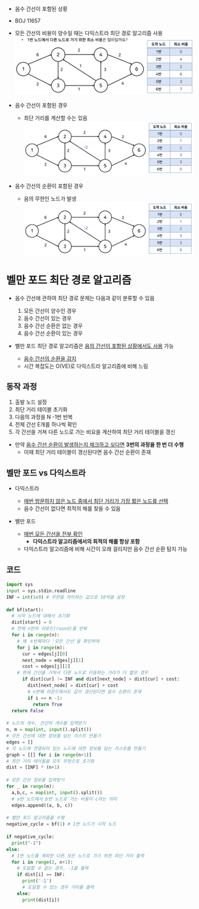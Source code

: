 - 음수 간선이 포함된 상황
- BOJ 11657

- 모든 간선의 비용이 양수일 때는 다익스트라 최단 경로 알고리즘 사용
![예시](벨만_포드.assets/1.png)

- 음수 간선이 포함된 경우
  - 최단 거리를 계산할 수는 있음
![예시](벨만_포드.assets/2.png)

- 음수 간선의 순환이 포함된 경우
  - 음의 무한인 노드가 발생
![예시](벨만_포드.assets/2.png)

# 벨만 포드 최단 경로 알고리즘
- 음수 간선에 관하여 최단 경로 문제는 다음과 같이 분류할 수 있음
  1. 모든 간선이 양수인 경우
  2. 음수 간선이 있는 경우
    1. 음수 간선 순환은 없는 경우
    2. 음수 간선 순환이 있는 경우

- 벨만 포드 최단 경로 알고리즘은 <U>음의 간선이 포함된 상황에서도 사용</U> 가능
  - <U>음수 간선의 순환을 감지</U>
  - 시간 복잡도는 O(VE)로 다익스트라 알고리즘에 비해 느림

## 동작 과정
1. 출발 노드 설정
2. 최단 거리 테이블 초기화
3. 다음의 과정을 N -1번 반복
  1. 전체 간선 E개를 하나씩 확인
  2. 각 간선을 거쳐 다른 노드로 가는 비요을 계산하여 최단 거리 테이블을 갱신
- 만약 <U>음수 간선 순환이 발생하는지 체크하고 싶다면</U> **3번의 과정을 한 번 더 수행**
  - 이때 최단 거리 테이블이 갱신된다면 음수 간선 순환이 존재

## 벨만 포드 vs 다익스트라
- 다익스트라
  - <U>매번 방문하지 않은 노드 중에서 최단 거리가 가장 짧은 노드를 선택</U>
  - 음수 간선이 없다면 최적의 해를 찾을 수 있음

- 벨만 포드
  - <U>매번 모든 간선을 전부 확인</U>
    - **다익스트라 알고리즘에서의 최적의 해를 항상 포함**
  - 다익스트라 알고리즘에 비해 시간이 오래 걸리지만 음수 간선 순환 탐지 가능

## 코드
```python
import sys
input = sys.stdin.readline
INF = int(1e9) # 무한을 의미하는 값으로 10억을 설정

def bf(start):
  # 시작 노드에 대해서 초기화
  dist[start] = 0
  # 전체 n번의 라운드(round)를 반복
  for i in range(n):
    # 매 ㅎ반복마다 '모든 간선'을 확인하며
    for j in range(m):
      cur = edges[j][0]
      next_node = edges[j][1]
      cost = edges[j][2]
    # 현재 간선을 거쳐서 다른 노드로 이동하는 거리가 더 짧은 경우
      if dist[cur] != INF and dist[next_node] > dist[cur] + cost:
        dist[next_node] = dist[cur] + cost
        # n번째 라운드에서도 값이 갱신된다면 음수 순환이 존재
        if i == n -1:
          return True
  return False

# 노드의 개수, 간선의 개수를 입력받기
n, m = map(int, input().split())
# 모든 간선에 대한 정보를 담는 리스트 만들기
edges = []
# 각 노드에 연결되어 있는 노드에 대한 정보를 담는 리스트를 만들기
graph = [[] for i in range(n+1)]
# 최단 거리 테이블을 모두 무한으로 초기화
dist = [INF] * (n+1)

# 모든 간선 정보를 입력받기
for _ in range(m):
  a,b,c, = map(int, input().split())
  # a번 노드에서 b번 노드로 가는 비용이 c라는 의미
  edges.append((a, b, c))

# 벨만 포드 알고리즘을 수행
negative_cycle = bf(1) # 1번 노드가 시작 노드

if negative_cycle:
  print("-1")
else:
  # 1번 노드를 제외한 다른 모든 노드로 가기 위한 최단 거리 출력
  for i in range(2, n+1):
    # 도달할 수 없는 경우, -1을 출력
    if dist[i] == INF:
      print('-1')
      # 도달할 수 있는 경우 거리를 출력
    else:
      print(dist[i])
```